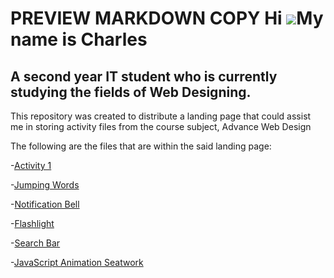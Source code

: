 PREVIEW
MARKDOWN
COPY
Hi ![](https://user-images.githubusercontent.com/18350557/176309783-0785949b-9127-417c-8b55-ab5a4333674e.gif)My name is Charles
===============================================================================================================================

A second year IT student who is currently studying the fields of Web Designing.
-------------------------------------------------------------------------------

This repository was created to distribute a landing page that could assist me in storing activity files from the course subject, Advance Web Design

The following are the files that are within the said landing page:

-[Activity 1](https://202210532.github.io/202210532/Activity%201%20-%20WEB%20DES%20(LAB)/index.html)

-[Jumping Words](https://202210532.github.io/202210532/Jumping%20Words%20Activity%20-%20WEB%20DES%20(LAB)/index.html)

-[Notification Bell](https://202210532.github.io/202210532/Notification%20Bell%20Activity%20-%20WEB%20DES%20(LAB)/index.html)

-[Flashlight](https://202210532.github.io/202210532/Flashlight%20Activity/index.html)

-[Search Bar](https://202210532.github.io/202210532/Search%20Bar%20Activity%20-%20WEB%20DES%20(LAB)/index.html)

-[JavaScript Animation Seatwork](https://202210532.github.io/202210532/Javascript%20seatwork/index.html)
